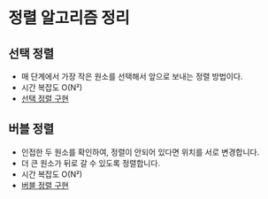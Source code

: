 # 정렬 알고리즘 정리

## 선택 정렬
  - 매 단계에서 가장 작은 원소를 선택해서 앞으로 보내는 정렬 방법이다.
  - 시간 복잡도 O(N²)
  - [ 선택 정렬 구현 ](https://github.com/Seongseokwon/algorithm/blob/main/sorting/selection-sort.js) 
  

## 버블 정렬
  - 인접한 두 원소를 확인하여, 정렬이 안되어 있다면 위치를 서로 변경합니다.
  - 더 큰 원소가 뒤로 갈 수 있도록 정렬합니다.
  - 시간 복잡도 O(N²)
  - [ 버블 정렬 구현 ](https://github.com/Seongseokwon/algorithm/blob/main/sorting/bubble-sort.js) 
